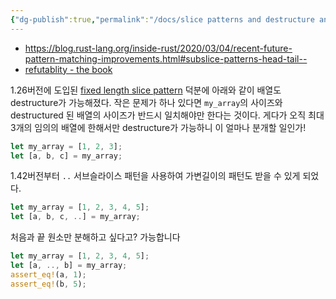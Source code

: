 ```yaml
---
{"dg-publish":true,"permalink":"/docs/slice patterns and destructure and refutability/","title":"slice patterns and destructure and refutability"}
---
```


- https://blog.rust-lang.org/inside-rust/2020/03/04/recent-future-pattern-matching-improvements.html#subslice-patterns-head-tail--
- [refutablity - the book](https://doc.rust-lang.org/book/ch18-02-refutability.html)

1.26버전에 도입된 [fixed length slice pattern](https://blog.rust-lang.org/2018/05/10/Rust-1.26.html#basic-slice-patterns) 덕분에 아래와 같이 배열도 destructure가 가능해졌다. 작은 문제가 하나 있다면 `my_array`의 사이즈와 destructured 된 배열의 사이즈가 반드시 일치해야만 한다는 것이다. 게다가 오직 최대 3개의 임의의 배열에 한해서만 destructure가 가능하니 이 얼마나 분개할 일인가!

```rust
let my_array = [1, 2, 3];
let [a, b, c] = my_array;
```

1.42버전부터 `..` 서브슬라이스 패턴을 사용하여 가변길이의 패턴도 받을 수 있게 되었다.

```rust
let my_array = [1, 2, 3, 4, 5];
let [a, b, c, ..] = my_array;
```

처음과 끝 원소만 분해하고 싶다고? 가능합니다

```rust
let my_array = [1, 2, 3, 4, 5];
let [a, .., b] = my_array;
assert_eq!(a, 1);
assert_eq!(b, 5);
```
